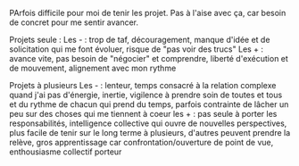 PArfois difficile pour moi de tenir les projet. Pas à l'aise avec ça, car besoin de concret pour me sentir avancer. 

Projets seule : 
Les - :  trop de taf, découragement, manque d'idée et de solicitation qui me font évoluer, risque de "pas voir des trucs"
Les + : avance vite, pas besoin de "négocier" et comprendre, liberté d'exécution et de mouvement, alignement avec mon rythme


Projets à plusieurs
Les - : lenteur, temps consacré à la relation complexe quand j'ai pas d'énergie, inertie, vigilence à prendre soin de toutes et tous et du rythme de chacun qui prend du temps, parfois contrainte de lâcher un peu sur des choses qui me tiennent à coeur
les + : pas seule à porter les responsabilités, intelligence collective qui ouvre de nouvelles perspectives, plus facile de tenir sur le long terme à plusieurs, d'autres peuvent prendre la relève, gros apprentissage car confrontation/ouverture de point de vue, enthousiasme collectif porteur
